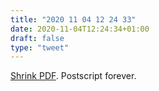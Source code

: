 ```yaml
---
title: "2020 11 04 12 24 33"
date: 2020-11-04T12:24:34+01:00
draft: false
type: "tweet"
---
```

[Shrink PDF](https://alexschroeder.ch/wiki/2020-10-27_Shrink_PDF). Postscript forever.

